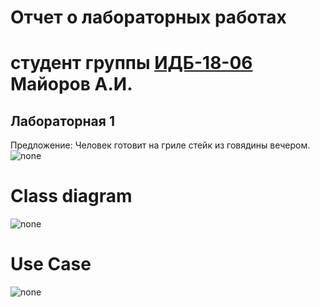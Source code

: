 # Отчет о лабораторных работах
# студент группы [ИДБ-18-06](https://github.com/stankin/design-2018/wiki/list-idb-18-06) Майоров А.И.

## Лабораторная 1
Предложение: Человек готовит на гриле стейк из говядины вечером.
![none](https://github.com/Seriousalex1/Seriousalex1.github.io/blob/main/%D0%9B%D0%B0%D0%B1%D0%BE%D1%80%D0%B0%D1%82%D0%BE%D1%80%D0%BD%D0%B0%D1%8F_1.png)
# Class diagram
![none](https://github.com/Seriousalex1/Seriousalex1.github.io/blob/main/%D0%9B%D0%B0%D0%B1%D0%BE%D1%80%D0%B0%D1%82%D0%BE%D1%80%D0%BD%D0%B0%D1%8F_1.1.png)
# Use Case
![none](https://github.com/Seriousalex1/Seriousalex1.github.io/blob/main/%D0%9B%D0%B0%D0%B1%D0%BE%D1%80%D0%B0%D1%82%D0%BE%D1%80%D0%BD%D0%B0%D1%8F_1.2.png)
